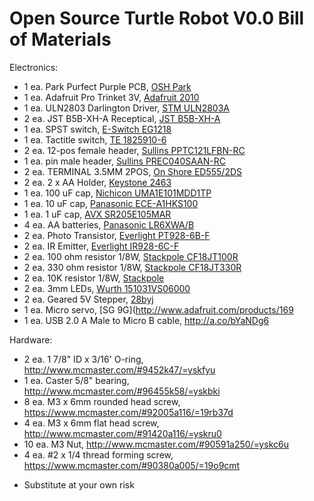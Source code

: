Open Source Turtle Robot V0.0 Bill of Materials 
===============================================

Electronics:

- 1 ea. Park Purfect Purple PCB, [OSH Park](https://oshpark.com/shared_projects/K5tvnM4o)
- 1 ea. Adafruit Pro Trinket 3V, [Adafruit 2010](https://www.digikey.com/short/jzr3t0)
- 1 ea. ULN2803 Darlington Driver, [STM ULN2803A](https://www.digikey.com/short/q728f3)
- 2 ea. JST B5B-XH-A Receptical, [JST B5B-XH-A](https://www.digikey.com/short/qcrr5m)
- 1 ea. SPST switch, [E-Switch EG1218](https://www.digikey.com/short/qcwd5b)
- 1 ea. Tactitle switch, [TE 1825910-6](https://www.digikey.com/short/q32j9w)
- 2 ea. 12-pos female header, [Sullins PPTC121LFBN-RC](https://www.digikey.com/short/qcwdhd)
- 1 ea. pin male header, [Sullins PREC040SAAN-RC](https://www.digikey.com/short/jzr38f)
- 2 ea. TERMINAL 3.5MM 2POS, [On Shore ED555/2DS](http://www.digikey.com/short/7zj1f4)
- 2 ea. 2 x AA Holder, [Keystone 2463](http://www.digikey.com/short/tz5bd1)
- 1 ea. 100 uF cap, [Nichicon UMA1E101MDD1TP](https://www.digikey.com/short/qtrn79)
- 1 ea. 10 uF cap, [Panasonic ECE-A1HKS100](http://www.digikey.com/short/7thwrt)
- 1 ea. 1 uF cap, [AVX SR205E105MAR](http://www.digikey.com/short/747wv0)
- 4 ea. AA batteries, [Panasonic LR6XWA/B](https://www.digikey.com/short/qcwdbb)
- 2 ea. Photo Transistor, [Everlight PT928-6B-F](https://www.digikey.com/short/qtrp5m)
- 2 ea. IR Emitter, [Everlight IR928-6C-F](https://www.digikey.com/short/jzr3b8)
- 2 ea. 100 ohm resistor 1/8W, [Stackpole CF18JT100R](https://www.digikey.com/short/q72818)
- 2 ea. 330 ohm resistor 1/8W, [Stackpole CF18JT330R](https://www.digikey.com/short/jzr35t)
- 2 ea. 10K resistor 1/8W, [Stackpole](http://www.digikey.com/short/7thw1q)
- 2 ea. 3mm LEDs, [Wurth 151031VS06000](http://www.digikey.com/short/3335hz)
- 2 ea. Geared 5V Stepper, [28byj](http://a.co/hwCrUy4)
- 1 ea. Micro servo, [SG 9G](http://www.adafruit.com/products/169
- 1 ea. USB 2.0 A Male to Micro B cable, http://a.co/bYaNDg6

Hardware:

- 2 ea. 1 7/8" ID x 3/16' O-ring, http://www.mcmaster.com/#9452k47/=yskfyu
- 1 ea. Caster 5/8" bearing, http://www.mcmaster.com/#96455k58/=yskbki
- 8 ea. M3 x 6mm rounded head screw, https://www.mcmaster.com/#92005a116/=19rb37d
- 4 ea. M3 x 6mm flat head screw, http://www.mcmaster.com/#91420a116/=yskru0
- 10 ea. M3 Nut, http://www.mcmaster.com/#90591a250/=yskc6u
- 4 ea. #2 x 1/4 thread forming screw, https://www.mcmaster.com/#90380a005/=19o9cmt
   
* Substitute at your own risk